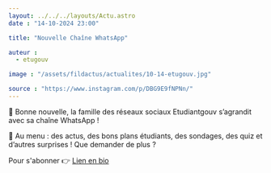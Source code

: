 ```yaml
---
layout: ../../../layouts/Actu.astro
date : "14-10-2024 23:00"

title: "Nouvelle Chaîne WhatsApp"

auteur :
  - etugouv

image : "/assets/fildactus/actualites/10-14-etugouv.jpg"

source : "https://www.instagram.com/p/DBG9E9fNPNn/"
---
```


📢 Bonne nouvelle, la famille des réseaux sociaux Etudiantgouv s’agrandit avec sa chaîne WhatsApp !

🔴 Au menu : des actus, des bons plans étudiants, des sondages, des quiz et d’autres surprises ! Que demander de plus ?

Pour s'abonner 👉 [Lien en bio](https://www.whatsapp.com/channel/0029VatW5dqD38CXXNZwjZ3E)